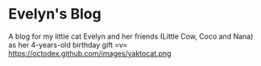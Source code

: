 # Evelyn's Blog
A blog for my little cat Evelyn and her friends (Little Cow, Coco and Nana) as her 4-years-old birthday gift 
=v= 
https://octodex.github.com/images/yaktocat.png
